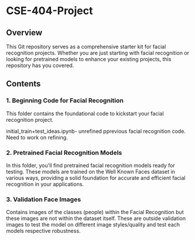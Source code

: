# CSE-404-Project

## Overview

This Git repository serves as a comprehensive starter kit for facial recognition projects. Whether you are just starting with facial recognition or looking for pretrained models to enhance your existing projects, this repository has you covered.

## Contents

### 1. Beginning Code for Facial Recognition

This folder contains the foundational code to kickstart your facial recognition project.

initial_train+test_ideas.ipynb- unrefined pprevious facial recognition code. Need to work on refining.

### 2. Pretrained Facial Recognition Models

In this folder, you'll find pretrained facial recognition models ready for testing. These models are trained on the Well Known Faces dataset in various ways, providing a solid foundation for accurate and efficient facial recognition in your applications.

### 3. Validation Face Images

Contains images of the classes (people) within the Facial Recognition but these images are not within the dataset itself. These are outside validation images to test the model on different image styles/quality and test each models respective robustness.

